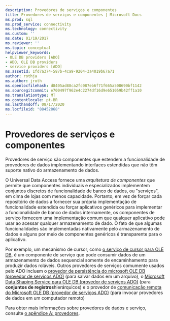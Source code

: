 ```yaml
---
description: Provedores de serviços e componentes
title: Provedores de serviços e componentes | Microsoft Docs
ms.prod: sql
ms.prod_service: connectivity
ms.technology: connectivity
ms.custom: ''
ms.date: 01/19/2017
ms.reviewer: ''
ms.topic: conceptual
helpviewer_keywords:
- OLE DB providers [ADO]
- ADO, OLE DB providers
- service providers [ADO]
ms.assetid: 1fd7a374-587b-4ca9-9204-3a4019b67a71
author: rothja
ms.author: jroth
ms.openlocfilehash: d8405ad88ca2fc087eb6f71f665a508690bf1142
ms.sourcegitcommit: e700497f962e4c2274df16d9e651059b42ff1a10
ms.translationtype: MT
ms.contentlocale: pt-BR
ms.lasthandoff: 08/17/2020
ms.locfileid: "88452868"
---
```

# <a name="service-providers-and-components"></a>Provedores de serviços e componentes
Provedores de serviço são componentes que estendem a funcionalidade de provedores de dados implementando interfaces estendidas que não têm suporte nativo do armazenamento de dados.  
  
 O Universal Data Access fornece uma *arquitetura de componentes* que permite que componentes individuais e especializados implementem conjuntos discretos de funcionalidade de banco de dados, ou "serviços", em cima de lojas com menos capacidade. Portanto, em vez de forçar cada repositório de dados a fornecer sua própria implementação de funcionalidade estendida ou forçar aplicativos genéricos para implementar a funcionalidade de banco de dados internamente, os componentes de serviço fornecem uma implementação comum que qualquer aplicativo pode usar ao acessar qualquer armazenamento de dado. O fato de que algumas funcionalidades são implementadas nativamente pelo armazenamento de dados e alguns por meio de componentes genéricos é transparente para o aplicativo.  
  
 Por exemplo, um mecanismo de cursor, como [o serviço de cursor para OLE DB](https://msdn.microsoft.com/57638feb-4ecd-4051-becb-8f828d21cf44), é um componente de serviço que pode consumir dados de um armazenamento de dados sequencial somente de encaminhamento para produzir dados roláveis. Outros provedores de serviços comumente usados pelo ADO incluem o [provedor de persistência do microsoft OLE DB (provedor de serviços ADO)](../../../ado/guide/appendixes/microsoft-ole-db-persistence-provider-ado-service-provider.md) (para salvar dados em um arquivo), o [Microsoft Data Shaping Service para OLE DB (provedor de serviços ADO)](../../../ado/guide/appendixes/microsoft-data-shaping-service-for-ole-db-ado-service-provider.md) (para **conjuntos de registros**hierárquicos) e o provedor de [comunicação remota do Microsoft OLE DB (provedor de serviços ADO)](../../../ado/guide/appendixes/microsoft-ole-db-remoting-provider-ado-service-provider.md) (para invocar provedores de dados em um computador remoto)  
  
 Para obter mais informações sobre provedores de dados e serviço, consulte [o apêndice A: provedores](../../../ado/guide/appendixes/appendix-a-providers.md).
